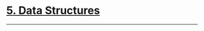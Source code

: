 # [5. Data Structures]

---

[5. Data Structures]:https://docs.python.org/3.7/tutorial/datastructures.html
